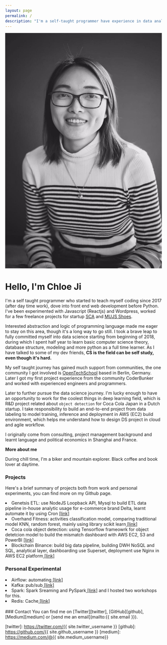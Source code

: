 ```yaml
---
layout: page
permalink: /
description: "I'm a self-taught programmer have experience in data analysis, deep learning. I like writing code and drinking coffee, and biking."
---
```


<div markdown="1" class="about">
<img src="/assets/chloe.jpeg" alt="{{ site.author }} profile pic" class="profile-pic" />

# Hello, I'm Chloe Ji 

I'm a self taught programmer who started to teach myself coding since 2017 (after day time work), dove into front end web development before Python. I've been experimented with Javascript (Reactjs) and Wordpress, worked for a few freelance projects for startup <a href='https://www.scachess.com/'>SCA</a> and <a href='https://www.mjus-shoes.com/'> MUJS Shoes</a>.
<br/>

Interested abstraction and logic of programming language made me eager to stay on this area, though it's a long way to go still. I took a brave leap to fully committed myself into data science starting from beginning of 2018, during which I spent half year to learn basic computer science theory, database structure, modeling and more python as a full time learner. As I have talked to some of my dev friends, <strong>CS is the field can be self study, even though it's hard.</strong> <br/>

My self taught journey has gained much support from communities, the one community I got involved is <a href='https://www.opentechschool.org/'>OpenTechSchool</a> based in Berlin, Germany. Later I got my first project experience from the community CoderBunker and worked with experienced engineers and programmers. <br/>

Later to further pursue the data science journey. I'm lucky enough to have an opportunity to work for the coolest things in deep learning field, which is R&D project related about `object detection` for Coca Cola Japan in a Dutch startup. I take responsibility to build an end-to-end project from data labeling to model training, inference and deployment in AWS (EC2) build environment, which helps me understand how to design DS project in cloud and agile workflow. <br/> 


I originally come from consulting, project management background and learnt language and political economics in Shanghai and France. <br/>

<span class='info'><strong>More about me</strong></span> <br/>

During chill time, I'm a biker and mountain explorer. Black coffee and book lover at daytime.

### Projects
Here's a brief summary of projects both from work and personal experiments, you can find more on my Github page.

<li>Genetsis ETL: use NodeJS Loopback API, Mysql to build ETL data pipeline in-house analytic usage for e-commerce brand Delta, learnt automate it by using Cron <a href=''> [link]</a></li>
<li>Overhand Fitness: activities classification model, comparing traditional model KNN, random forest, mainly using library scikit learn<a href=''> [link]</a></li>
<li>Coca cola object detection: using Tensorflow frameowrk for object detetcion model to build the mismatch dashboard with AWS EC2, S3 and PowerBI <a href=''> [link]</a></li>
<li>Blockchain Binance: build big data pipeline, building DWH NoSQL and SQL, analytical layer, dashboarding use Superset, deployment use Nginx in AWS EC2 platform<a href=''> [link]</a></li>

### Personal Experimental
<li>Airflow: automating<a href=''> [link]</a></li>
<li>Kafka: pub/sub<a href=''> [link]</a></li>
<li>Spark: Spark Sreaming and PySpark<a href=''> [link]</a> and I hosted two workshops for this.</li>
<li>Redis: Cache<a href=''> [link]</a></li> 

<br>
### Contact
You can find me on [Twitter][twitter], [GitHub][github], [Medium][medium] or [send me an email](mailto:{{ site.email }}).

[twitter]: https://twitter.com/{{ site.twitter_username }}
[github]: https://github.com/{{ site.github_username }}
[medium]: https://medium.com/@{{ site.medium_username}} 
</div> 
